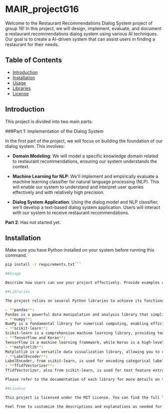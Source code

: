 # MAIR_projectG16

Welcome to the Restaurant Recommendations Dialog System project of group 16! 
In this project, we will design, implement, evaluate, and document a restaurant recommendations dialog system using various AI techniques. Our goal is to create a AI-driven system that can assist users in finding a restaurant for their needs.

## Table of Contents

- [Introduction](#introduction)
- [Installation](#installation)
- [Usage](#usage)
- [Libraries](#libraries)
- [License](#license)

## Introduction
This project is divided into two main parts:

###Part 1: Implementation of the Dialog System

In the first part of the project, we will focus on building the foundation of our dialog system. This involves:

- **Domain Modeling**: 
We will model a specific knowledge domain related to restaurant recommendations, ensuring our system understands the context.

- **Machine Learning for NLP**: 
We'll implement and empirically evaluate a machine learning classifier for natural language processing (NLP). This will enable our system to understand and interpret user queries effectively and with relatively high precision.

- **Dialog System Application**: 
Using the dialog model and NLP classifier, we'll develop a text-based dialog system application. Users will interact with our system to receive restaurant recommendations.

**Part 2**:
Has not started yet.

## Installation

Make sure you have Python installed on your system before running this command.
```bash
pip install -r requirements.txt```

##Usage

Describe how users can use your project effectively. Provide examples and instructions as needed.

##Libraries

The project relies on several Python libraries to achieve its functionality. Here are the key libraries used in this project:

- **pandas**: 
Pandas is a powerful data manipulation and analysis library that simplifies working with structured data.
- **numpy**: 
NumPy is a fundamental library for numerical computing, enabling efficient operations on arrays and matrices.
- **scikit-learn**: 
Scikit-learn is a comprehensive machine learning library, providing tools for data preprocessing, model selection, and evaluation.
- **TensorFlow and Keras**: 
TensorFlow is a machine learning framework, while Keras is a high-level API running on top of TensorFlow. They are used for deep learning tasks, including building and training neural networks.
- **matplotlib**: 
Matplotlib is a versatile data visualization library, allowing you to create various types of plots and charts.
- **LabelEncoder**: 
LabelEncoder, from scikit-learn, is used for encoding categorical labels as integers.
- **TfidfVectorizer**: 
TfidfVectorizer, also from scikit-learn, is used for text feature extraction, particularly in natural language processing (NLP) tasks.

Please refer to the documentation of each library for more details on their usage and capabilities.

##License

This project is licensed under the MIT License. You can find the full license details in the LICENSE file.

Feel free to customize the descriptions and explanations as needed for your project. Including information about the libraries you're using in your README helps users understand the technology stack behind your project and the tools they might need to work with it.
